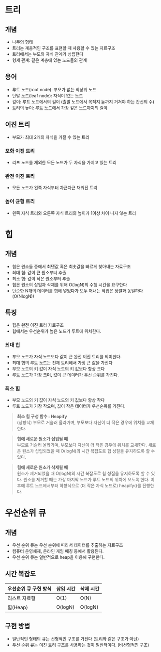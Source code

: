 # 트리

## 개념
- 나무의 형태
- 트리는 계층적인 구조를 표현할 때 사용할 수 있는 자료구조
- 트리에서는 부모와 자식 관계가 성립한다
- 형제 관계: 같은 계층에 있는 노드들의 관계

## 용어
- 루트 노드(root node): 부모가 없는 최상위 노드
- 단말 노드(leaf node): 자식이 없는 노드
- 깊이: 루트 노드에서의 길이 (출발 노드에서 목적지 녿까지 거쳐야 하는 간선의 수)
- 트리의 높이: 루트 노드에서 가장 깊은 노드까지의 길이

## 이진 트리
- 부모가 최대 2개의 자식을 가질 수 있는 트리

### 포화 이진 트리
- 리프 노드를 제외한 모든 노드가 두 자식을 가지고 있는 트리

### 완전 이진 트리
- 모든 노드가 왼쪽 자식부터 차근차근 채워진 트리

### 높이 균형 트리
- 왼쪽 자식 트리와 오른쪽 자식 트리의 높이가 1이상 차이 나지 않는 트리

# 힙

## 개념
- 힙은 원소들 중에서 최댓값 혹은 최솟값을 빠르게 찾아내는 자료구조
- 최대 힙: 값이 큰 원소부터 추출
- 최소 힙: 값이 작은 원소부터 추출
- 힙은 원소의 삽입과 삭제를 위해 O(logN)의 수행 시간을 요구한다
- 단순한 N개의 데이터를 힙에 넣었다가 모두 꺼내는 작업은 정렬과 동일하다 (O(NlogN))

## 특징
- 힙은 완전 이진 트리 자료구조
- 힙에서는 우선순위가 높은 노드가 루트에 위치한다.

### 최대 힙
- 부모 노드가 자식 노드보다 값이 큰 완전 이진 트리를 의미한다.
- 최대 힙의 루트 노드는 전체 트리에서 가장 큰 값을 가진다
- 부모 노드의 키 값이 자식 노드의 키 값보다 항상 크다
- 루트 노드가 가장 크며, 값이 큰 데이터가 우선 순위를 가진다.

### 최소 힙
- 부모 노드의 키 값이 자식 노드의 키 값보다 항상 작다
- 루트 노드가 가장 작으며, 값이 작은 데이터가 우선순위를 가진다.
> <b>최소 힙 구성 함수 : Heapify</b> <br />
> (상향식) 부모로 거슬러 올라가며, 부모보다 자신이 더 작은 경우에 위치를 교체한다.

> <b>힙에 새로운 원소가 삽입될 때</b> <br />
> 부모로 거슬러 올라가며, 부모보다 자신이 더 작은 경우에 위치를 교체한다.
> 새로운 원소가 삽입되었을 때 O(logN)의 시간 복잡도로 힙 성질을 유지하도록 할 수 있다.

> <b>힙에 새로운 원소가 삭제될 때</b> <br />
> 원소가 제거되었을 때 O(logN)의 시간 복잡도로 힙 성질을 유지하도록 할 수 있다.
> 원소를 제거할 때는 가장 마지막 노드가 루트 노드의 위치에 오도록 한다.
> 이후에 루트 노드에서부터 하향식으로 (더 작은 자식 노드로) heapify()를 진행한다.

# 우선순위 큐

## 개념
- 우선 순위 큐는 우선 순위에 따라서 데이터를 추출하는 자료구조
- 컴퓨터 운영체제, 온라인 게임 매칭 등에서 활용된다.
- 우선 순위 큐는 일반적으로 heap을 이용해 구현한다.

## 시간 복잡도
|우선순위 큐 구현 방식|삽입 시간|삭제 시간|
|------|---|---|
|리스트 자료형|O(1)|O(N)|
|힙(Heap)|O(logN)|O(logN)|

## 구현 방법
- 일반적인 형태의 큐는 선형적인 구조를 가진다 (트리와 같은 구조가 아닌)
- 우선 순위 큐는 이진 트리 구조를 사용하는 것이 일반적이다. (비선형적인 구조)
